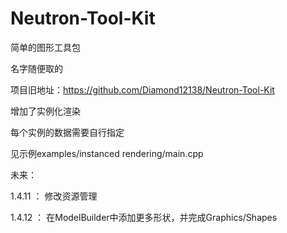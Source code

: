 # Neutron-Tool-Kit

简单的图形工具包

名字随便取的

项目旧地址：https://github.com/Diamond12138/Neutron-Tool-Kit

增加了实例化渲染

每个实例的数据需要自行指定

见示例examples/instanced rendering/main.cpp

未来：

1.4.11 ： 修改资源管理

1.4.12 ： 在ModelBuilder中添加更多形状，并完成Graphics/Shapes
